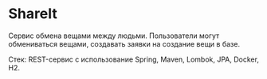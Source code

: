 # ShareIt
Сервис обмена вещами между людьми.
Пользователи могут обмениваться вещами, создавать заявки на создание вещи в базе.

Стек: REST-сервис с использование Spring, Maven, Lombok, JPA, Docker, H2.
